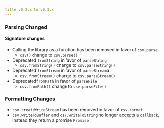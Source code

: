 ```yaml
---
title v0.2.x to v0.3.x
---
```


### Parsing Changed

#### Signature changes
  
* Calling the library as a function has been removed in favor of `csv.parse`.
  * `csv()` change to `csv.parse()`
* Deprecated `fromString` in favor of `parseString`
  * `csv.fromString()` change to `csv.parseString()`
* Deprecated `fromStream` in favor of `parseStream`a
    * `csv.fromStream()` change to `csv.parseStream()`
* Deprecated`fromPath` in favor of `parseFile`
    * `csv.fromPath()` change to `csv.parseFile()`

### Formatting Changes
  * `csv.createWriteStream` has been removed in favor of `csv.format`
  * `csv.writeToBuffer` and `csv.writeToString` no longer accepts a `callback`, instead they return a promise `Promise`
